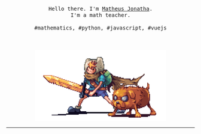 <p align="center">
  <br>
  <br>
  <br>
  <samp>Hello there. I'm <a href="https://mthsjonatha.github.io/">Matheus Jonatha</a>.<br> I'm a math teacher.<br><br> #mathematics, #python, #javascript, #vuejs</samp>
  <br>
  <br>
  <br>
  <br>
<!--   <img src="https://thumbs.gfycat.com/EqualUnknownDaddylonglegs.webp" width="350" /> -->
  <img src="https://github.com/selimdoyranli/selimdoyranli/blob/master/preview.gif" width="350" />
</p>

------------
